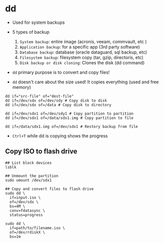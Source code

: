 # dd

- Used for system backups
- 5 types of backup

  1. `System backup`: entire image (acronis, veeam, commvault, etc )
  1. `Application backup`: for a specific app (3rd party software)
  1. `Database backup`: database (oracle dataguard, sql backup, etc)
  1. `Filesystem backup`: filesystem copy (tar, gzip, directoris, etc)
  1. `Disk backup or disk cloning`: Clones the disk (dd command)

- `dd` primary purpose is to convert and copy files!
- `dd` doesn't care about the size used! It copies everything (used and free memory)

```shell
dd if="src-file" of="dest-file"
dd if=/dev/sdx of=/dev/sdy # Copy disk to disk
dd if=/dev/sdx of=/data # Copy disk to directory

dd if=/dev/sdx1 of=/dev/sdy1 # Copy partition to partition
dd if=/dev/sdx1 of=/data/sdx1.img # Copy partition to file

dd if=/data/sdx1.img of=/dev/sdx1 # Restory backup from file
```

- `Ctrl+T` while dd is copying shows the progress

## Copy ISO to flash drive

```shell
## List block devices
lsblk

## Unmount the partition
sudo umount /dev/sdx1

## Copy and convert files to flash drive
sudo dd \
  if=input.iso \
  of=/dev/sdx \
  bs=4M \
  conv=fdatasync \
  status=progress

sudo dd \
  if=path/to/filename.iso \
  of=/dev/rdiskX \
  bs=1m
```
